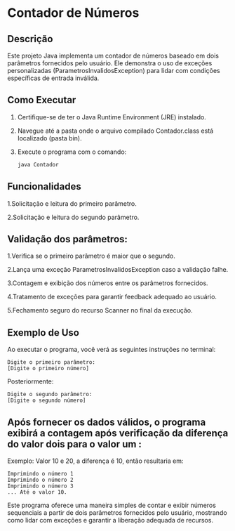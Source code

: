 # Contador de Números

## Descrição
Este projeto Java implementa um contador de números baseado em dois parâmetros fornecidos pelo usuário. Ele demonstra o uso de exceções personalizadas (ParametrosInvalidosException) para lidar com condições específicas de entrada inválida.

## Como Executar
1. Certifique-se de ter o Java Runtime Environment (JRE) instalado.

2. Navegue até a pasta onde o arquivo compilado Contador.class está localizado (pasta bin).

3. Execute o programa com o comando:

      ````sh
      java Contador

## Funcionalidades
1.Solicitação e leitura do primeiro parâmetro.

2.Solicitação e leitura do segundo parâmetro.

## Validação dos parâmetros:
1.Verifica se o primeiro parâmetro é maior que o segundo.

2.Lança uma exceção ParametrosInvalidosException caso a validação falhe.

3.Contagem e exibição dos números entre os parâmetros fornecidos.

4.Tratamento de exceções para garantir feedback adequado ao usuário.

5.Fechamento seguro do recurso Scanner no final da execução.

## Exemplo de Uso
Ao executar o programa, você verá as seguintes instruções no terminal:


    Digite o primeiro parâmetro:
    [Digite o primeiro número]

Posteriormente: 
    
    Digite o segundo parâmetro:
    [Digite o segundo número]

## Após fornecer os dados válidos, o programa exibirá a contagem após verificação da diferença do valor dois para o valor um :
Exemplo: Valor 10 e 20, a diferença é 10, então resultaria em:

    Imprimindo o número 1
    Imprimindo o número 2
    Imprimindo o número 3
    ... Até o valor 10.

Este programa oferece uma maneira simples de contar e exibir números sequenciais a partir de dois parâmetros fornecidos pelo usuário, mostrando como lidar com exceções e garantir a liberação adequada de recursos.
